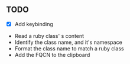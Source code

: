 ## TODO
- [x] Add keybinding
- Read a ruby class' s content
- Identify the class name, and it's namespace
- Format the class name to match a ruby class
- Add the FQCN to the clipboard

